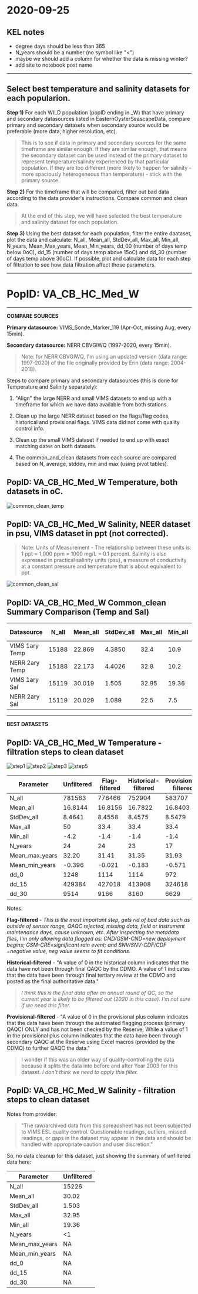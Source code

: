 # 2020-09-25

## KEL notes
- degree days should be less than 365
- N_years should be a number (no symbol like "<")
- maybe we should add a column for whether the data is missing winter?
- add site to notebook post name

---

## Select best temperature and salinity datasets for each popularion.

**Step 1)** For each WILD population (popID ending in _W) that have primary and secondary datasources listed in EasternOysterSeascapeData, compare primary and secondary datasets when secondary source would be preferable (more data, higher resolution, etc). 

> This is to see if data in primary and secondary sources for the same timeframe are similar enough. 
> If they are similar enough, that means the secondary dataset can be used instead of the primary dataset to represent temperature/salinity experienced by that particular population.
> If they are too different (more likely to happen for salinity - more spaciously heterogeneous than temperature) - stick with the primary source.

**Step 2)** For the timeframe that will be compared, filter out bad data according to the data provider's instructions. Compare common and clean data.

> At the end of this step, we will have selected the best temperature and salinity dataset for each population. 

**Step 3)** Using the best dataset for each population, filter the entire daataset, plot the data and calculate: N_all, Mean_all, StdDev_all, Max_all, Min_all, N_years, Mean_Max_years, Mean_Min_years, dd_00 (number of days temp below 0oC), dd_15 (number of days temp above 15oC) and dd_30 (number of days temp above 30oC). If possible, plot and calculate data for each step of filtration to see how data filtration affect those parameters.

---

# PopID: VA_CB_HC_Med_W

---

**COMPARE SOURCES**

**Primary datasource:** VIMS_Sonde_Marker_119 (Apr-Oct, missing Aug, every 15min).

**Secondary datasource:** NERR CBVGIWQ (1997-2020, every 15min).

> Note: for NERR CBVGIWQ, I'm using an updated version (data range: 1997-2020) of the file originally provided by Erin (data range: 2004-2018).

Steps to compare primary and secondary datasources (this is done for Temperature and Salinity separately):

1) "Align" the large NERR and small VIMS datasets to end up with a timeframe for which we have data available from both stations. 

2) Clean up the large NERR dataset based on the flags/flag codes, historical and provisional flags. VIMS data did not come with quality control info.

3) Clean up the small VIMS dataset if needed to end up with exact matching dates on both datasets.

4) The common_and_clean datasets from each source are compared based on N, average, stddev, min and max (using pivot tables).

## PopID: VA_CB_HC_Med_W Temperature, both datasets in oC.

![common_clean_temp](../img/VA-CB-HC-Med-W-common-clean-temp.PNG)

## PopID: VA_CB_HC_Med_W Salinity, NEER dataset in psu, VIMS dataset in ppt (not corrected). 

> Note: Units of Measurement - The relationship between these units is: 1 ppt = 1,000 ppm = 1000 mg/L = 0.1 percent. Salinity is also expressed in practical salinity units (psu), a measure of conductivity at a constant pressure and temperature that is about equivalent to ppt.

![common_clean_sal](../img/VA-CB-HC-Med-W-common-clean-sal.PNG)

## PopID: VA_CB_HC_Med_W Common_clean Summary Comparison (Temp and Sal)

| Datasource    | N_all  | Mean_all | StdDev_all | Max_all | Min_all | Best dataset |
| ------------- | ------ | -------- | ---------- | ------- | ------- |:------------:|
| VIMS 1ary Temp| 15188  | 22.869   | 4.3850     |32.4     |10.9     |              |
| NERR 2ary Temp| 15188  | 22.173   | 4.4026     |32.8     |10.2     |x             |
| VIMS 1ary Sal | 15119  | 30.019   | 1.505      |32.95    |19.36    |    x         |
| NERR 2ary Sal | 15119  | 20.029   | 1.089      |22.5     |7.5      |              |


---

**BEST DATASETS**

## PopID: VA_CB_HC_Med_W Temperature - filtration steps to clean dataset

![step1](../img/VA-CB-HC-Med-W-temp-1-unfiltered.PNG)
![step2](../img/VA-CB-HC-Med-W-temp-2-flag-filtered.PNG)
![step3](../img/VA-CB-HC-Med-W-temp-3-historical-filtered.PNG)
![step5](../img/VA-CB-HC-Med-W-temp-5-provisional.PNG)

| Parameter      | Unfiltered | Flag-filtered | Historical-filtered | Provisional-filtered |
| ---------------| ---------- | ------------- | ------------------- | -------------------- |
| N_all          | 781563     |  776466       |  752904             |  583707              |
| Mean_all       |  16.8144   | 16.8156       |  16.7822            |  16.8403             |
| StdDev_all     |  8.4641    |  8.4558       |  8.4575             |  8.5479              |
| Max_all        | 50         |  33.4         |  33.4               |  33.4                |
| Min_all        | -4.2       |  -1.4         |   -1.4              |  -1.4                |
| N_years        |  24        |  24           |   23                |  17                  |
| Mean_max_years | 32.20      | 31.41         |  31.35              |  31.93               |
| Mean_min_years | -0.396     | -0.021        | -0.183              | -0.571               |
| dd_0           |  1248      |  1114         |   1114              | 972                  |
| dd_15          | 429384     |  427018       |  413908             | 324618               |
| dd_30          |  9514      | 9166          |  8160               |  6629                |

Notes: 

**Flag-filtered** - *This is the most important step, gets rid of bad data such as outside of sensor range, QAQC rejected, missing data, field or instrument maintenance days, cause unknown, etc. After inspecting the metadata files, I'm only allowing data flagged as: CND/GSM-CND=new deployment begins; GSM-CRE=significant rain event; and SNV/SNV-CDF/CDF =negative value, neg value seems to fit conditions.*

**Historical-filtered** - "A value of 0 in the historical column indicates that the data have not been through final QAQC by the CDMO. A value of 1 indicates that the data have been through final tertiary review at the CDMO and posted as the final authoritative data." 
>*I think this is the final data after an annual round of QC, so the current year is likely to be filtered out (2020 in this case). I'm not sure if we need this filter.*

**Provisional-filtered** - "A value of 0 in the provisional plus column indicates that the data have been through the automated flagging process (primary QAQC) ONLY and has not been checked by the Reserve; While a value of 1 in the provisional plus column indicates that the data have been through secondary QAQC at the Reserve using Excel macros (provided by the CDMO) to further QAQC the data." 
>I wonder if this was an older way of quality-controlling the data because it splits the data into before and after Year 2003 for this dataset. *I don't think we need to apply this filter.*

## PopID: VA_CB_HC_Med_W Salinity - filtration steps to clean dataset

Notes from provider: 

>"The raw/archived data from this spreadsheet has not been subjected to VIMS ESL quality control. Questionable readings, outliers, missed readings, or gaps in the dataset may appear in the data and should be handled with appropriate caution and user discretion."

So, no data cleanup for this dataset, just showing the summary of unfiltered data here:

| Parameter      | Unfiltered | 
| ---------------| ---------- | 
| N_all          | 15226      | 
| Mean_all       |  30.02     | 
| StdDev_all     |  1.503     |  
| Max_all        | 32.95      |  
| Min_all        | 19.36      |  
| N_years        |  <1        |  
| Mean_max_years | NA         | 
| Mean_min_years | NA         | 
| dd_0           |  NA        |  
| dd_15          | NA         |  
| dd_30          |  NA        | 
